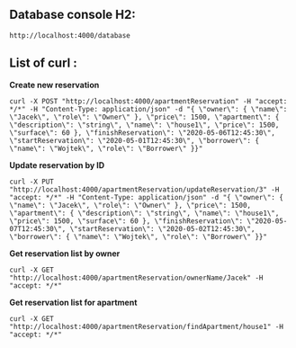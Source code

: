 ## Database console H2:
```
http://localhost:4000/database
```

## List of curl :

**Create new reservation**
```
curl -X POST "http://localhost:4000/apartmentReservation" -H "accept: */*" -H "Content-Type: application/json" -d "{ \"owner\": { \"name\": \"Jacek\", \"role\": \"Owner\" }, \"price\": 1500, \"apartment\": { \"description\": \"string\", \"name\": \"house1\", \"price\": 1500, \"surface\": 60 }, \"finishReservation\": \"2020-05-06T12:45:30\", \"startReservation\": \"2020-05-01T12:45:30\", \"borrower\": { \"name\": \"Wojtek\", \"role\": \"Borrower\" }}"
```
**Update reservation by ID**
```
curl -X PUT "http://localhost:4000/apartmentReservation/updateReservation/3" -H "accept: */*" -H "Content-Type: application/json" -d "{ \"owner\": { \"name\": \"Jacek\", \"role\": \"Owner\" }, \"price\": 1500, \"apartment\": { \"description\": \"string\", \"name\": \"house1\", \"price\": 1500, \"surface\": 60 }, \"finishReservation\": \"2020-05-07T12:45:30\", \"startReservation\": \"2020-05-02T12:45:30\", \"borrower\": { \"name\": \"Wojtek\", \"role\": \"Borrower\" }}"
```
**Get reservation list by owner**
```
curl -X GET "http://localhost:4000/apartmentReservation/ownerName/Jacek" -H "accept: */*"
```
**Get reservation list for apartment**
```
curl -X GET "http://localhost:4000/apartmentReservation/findApartment/house1" -H "accept: */*"
```

